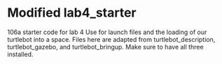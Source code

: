 # Modified lab4_starter
106a starter code for lab 4
Use for launch files and the loading of our turtlebot into a space.
Files here are adapted from turtlebot_description, turtlebot_gazebo, and turtlebot_bringup.
Make sure to have all three installed.
